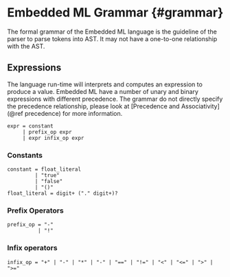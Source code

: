 # Embedded ML Grammar {#grammar}
The formal grammar of the Embedded ML language is the guideline of the parser to parse tokens into AST. It may not have a one-to-one relationship with the AST.

## Expressions
The language run-time will interprets and computes an expression to produce a value. Embedded ML have a number of unary and binary expressions with different precedence. The grammar do not directly specify the precedence relationship, please look at [Precedence and Associativity](@ref precedence) for more information.

```ebnf
expr = constant
     | prefix_op expr
     | expr infix_op expr
```

### Constants

```ebnf
constant = float_literal
         | "true"
         | "false"
         | "()"
float_literal = digit+ ("." digit+)?
```

### Prefix Operators

```ebnf
prefix_op = "-"
          | "!"
```

### Infix operators

```ebnf
infix_op = "+" | "-" | "*" | "-" | "==" | "!=" | "<" | "<=" | ">" | ">="
```
